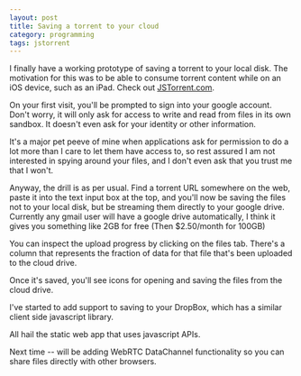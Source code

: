```yaml
---
layout: post
title: Saving a torrent to your cloud
category: programming
tags: jstorrent
---
```


I finally have a working prototype of saving a torrent to your local disk. The motivation for this was to be able to consume torrent content while on an iOS device, such as an iPad. Check out <a href="http://jstorrent.com">JSTorrent.com</a>. 

On your first visit, you'll be prompted to sign into your google account. Don't worry, it will only ask for access to write and read from files in its own sandbox. It doesn't even ask for your identity or other information.

It's a major pet peeve of mine when applications ask for permission to do a lot more than I care to let them have access to, so rest assured I am not interested in spying around your files, and I don't even ask that you trust me that I won't.

Anyway, the drill is as per usual. Find a torrent URL somewhere on the web, paste it into the text input box at the top, and you'll now be saving the files not to your local disk, but be streaming them directly to your google drive. Currently any gmail user will have a google drive automatically, I think it gives you something like 2GB for free (Then $2.50/month for 100GB)

You can inspect the upload progress by clicking on the files tab. There's a column that represents the fraction of data for that file that's been uploaded to the cloud drive.

Once it's saved, you'll see icons for opening and saving the files from the cloud drive.

I've started to add support to saving to your DropBox, which has a similar client side javascript library.

All hail the static web app that uses javascript APIs.

Next time -- will be adding WebRTC DataChannel functionality so you can share files directly with other browsers.